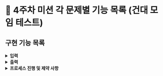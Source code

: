 # :pushpin: 4주차 미션 각 문제별 기능 목록 (건대 모임 테스트)

## 구현 기능 목록

<details>
<summary><b>입력</b></summary>
<div markdown="1">

- [ ] 다리길이 숫자로 입력받기
> - [ ] 3이상 20 이하의 숫자 입력 받기
> - [ ] 다리를 생성할 때 위 칸과 아래 칸 중 건널 수 있는 칸은 0과 1 중 무작위 값을 이용해서 정한다
> - [ ] 위 칸을 건널 수 있는 경우 U, 아래 칸을 건널 수 있는 경우 D값으로 나타낸다.
> - [ ] 무작위 값이 0인 경우 아래 칸, 1인 경우 위 칸이 건널 수 있는 칸이 된다.

- [ ] 다리 생성 시 플레이어가 이동 할 칸 선택
> - [ ] 위칸은 U, 아래칸은 D로 입력 받기 (대문자) 
> - [ ] 이동한 칸 건널 수 있는 여부 `O` 또는 `X`로  표시하기

- [ ] 다리 건너다 실패 시 재시작 / 종료 메세지 받기(R : 재시작 / Q : 종료)
> - [ ] 재시작 시 처음 만든 다리 재사용
> - [ ] 총 시도 횟수는 첫 시도 포함 해 게임 종료 할 때까지 시도한 횟수


- [ ] 예외처리
> - [ ] 다리 생성 시 3~20 값 이외의 값 예외 처리
> - [ ] 라운드 마다 이동할 칸 입력 받을 시 U,D 이외의 값 예외 처리
> - [ ] 게임 실패 시 R, Q 이외의 값 예외처리
> - [ ] 사용자가 잘못된 값 입력 경우 `IllegalArgumentException` 발생 시키기
> - [ ] "[ERROR]"로 시작하는 에러 메시지를 출력 후 그 부분부터 입력 다시 입력 받기

</div>
</details>


<details>
<summary><b>출력</b></summary>
<div markdown="1">

- [ ] 게임 시작 문구 출력 : `다리 건너기 게임을 시작합니다.` 
- [ ] 게임 종료 문구 출력 : 다음와 같이 작성
``` 
최종 게임 결과
[ O |   |   ]
[   | O | O ]

게임 성공 여부: 성공
총 시도한 횟수: 2
```
- [ ] 출력 형식 지키기
> - [ ] 이동할 수 있는 칸 선택 시 O 표기
> - [ ] 이동할 수 없는 칸을 선택 시 X 표시
> - [ ] 선택하지 않은 칸 공백 한 칸으로 표시
> - [ ] 다리의 시작은 `[`, 다리의 끝은 `]`으로 표시
> - [ ] 다리 칸의 구분은 `|`(앞뒤 공백 포함) 문자열로 구분
> - [ ] 현재까지 건넌 다리를 모두 출력

- [ ] 예외처리
> - [ ] 예외사항 시 "[ERROR]"로 시작하는 에러 문구 출력

</div>
</details>


<details>
<summary><b>프로세스 진행 및 제약 사항</b></summary>
<div markdown="1">

- [ ] 다리 만들기
- [ ] domain의 내용을 합쳐 controller에서 처리
- Application에서는 controller를 참고해 실행하는 로직만 구현
</div>
</details>




